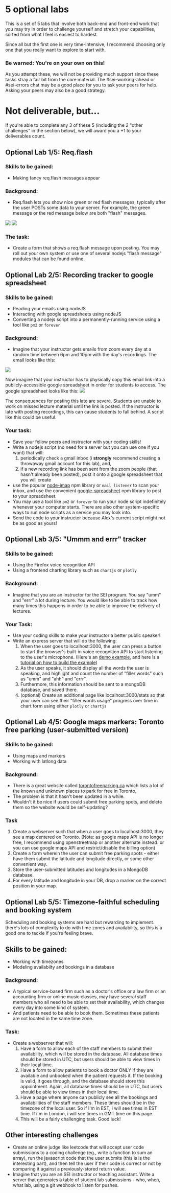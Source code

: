 # 5 optional labs

This is a set of 5 labs that involve both back-end and front-end work that you may try in order to challenge yourself and stretch your capabilities, sorted from what I feel is easiest to hardest. 

Since all but the first one is very time-intensive, I recommend choosing only one that you really want to explore to start with. 

### Be warned: You're on your own on this!
As you attempt these, we will not be providing much support since these tasks stray a fair bit from the core material. The #sei-working-ahead or #sei-errors chat may be a good place for you to ask your peers for help. Asking your peers may also be a good strategy.

# Not deliverable, but...
If you're able to complete any 3 of these 5 (including the 2 "other challenges" in the section below), we will award you a +1 to your deliverables count.

## Optional Lab 1/5: Req.flash

### Skills to be gained:
- Making fancy req.flash messages appear

### Background: 
- Req.flash lets you show nice green or red flash messages, typically after the user POSTs some data to your server. For example, the green message or the red message below are both "flash" messages.

<img src="https://veebdev.files.wordpress.com/2012/03/2012-03-23-193027_734x507_scrot.png">

<img src="https://veebdev.files.wordpress.com/2012/03/2012-03-23-193511_623x356_scrot.png">

### The task: 

- Create a form that shows a req.flash message upon posting. You may roll out your own system or use one of several nodejs "flash message" modules that can be found online.

## Optional Lab 2/5: Recording tracker to google spreadsheet

### Skills to be gained:
- Reading your emails using nodeJS
- Interacting with google spreadsheets using nodeJS
- Converting a nodejs script into a permanently-running service using a tool like `pm2` or `forever`

### Background: 
- Imagine that your instructor gets emails from zoom every day at a random time between 6pm and 10pm with the day's recordings. The email looks like this:
<img src="zoomemail.JPG">

Now imagine that your instructor has to physically copy this email link into a publicly-accessible google spreadsheet in order for students to access. The google spreadsheet looks like this:
<img src="spreadsheet.JPG">

The consequences for posting this late are severe. Students are unable to work on missed lecture material until the link is posted. If the instructor is late with posting recordings, this can cause students to fall behind. A script like this could be useful.

### Your task:
- Save your fellow peers and instructor with your coding skills!
- Write a nodejs script (no need for a server but you can use one if you want) that will:
    1. periodically check a gmail inbox (i <strong>strongly</strong> recommend creating a throwaway gmail account for this lab), and, 
    2. if a new recording link has been sent from the zoom people (that hasn't already been posted), post it onto a google spreadsheet that you will create
- use the popular <a href="https://github.com/mscdex/node-imap">node-imap</a> npm library or `mail listener` to scan your inbox, and use the convenient <a href="https://github.com/theoephraim/node-google-spreadsheet">google-spreadsheet</a> npm library to post to your spreadsheet.
- You may use a tool like `pm2` or `forever` to run your node script indefinitely whenever your computer starts. There are also other system-specific ways to run node scripts as a service you may look into.
- Send the code to your instructor because Alex's current script might not be as good as yours!

## Optional Lab 3/5: "Ummm and errr" tracker

### Skills to be gained:
- Using the Firefox voice recognition API
- Using a frontend charting library such as `chartjs` or `plotly`

### Background:
- Imagine that you are an instructor for the SEI program. You say "umm" and "errr" a lot during lecture. You would like to be able to track how many times this happens in order to be able to improve the delivery of lectures.

### Your Task:
- Use your coding skills to make your instructor a better public speaker!
- Write an express server that will do the following:
    1. When the user goes to localhost:3000, the user can press a button to start the browser's built-in voice recognition API to start listening to the user's microphone. (Here's an <a href="https://browser-recognition.glitch.me/">demo example</a>, and here is a <a href="https://www.twilio.com/blog/speech-recognition-browser-web-speech-api">tutorial on how to build the example</a>)
    2. As the user speaks, it should display all the words the user is speaking, and highlight and count the number of "filler words" such as "umm" and "ahh" and "errr".
    3. Furthermore, this information should be sent to a mongoDB database, and saved there.
    4. (optional) Create an additional page like localhost:3000/stats so that your user can see their "filler words usage" progress over time in chart form using either `plotly` or `chartjs`

## Optional Lab 4/5: Google maps markers: Toronto free parking (user-submitted version)

### Skills to be gained:
- Using maps and markers
- Working with latlong data

### Background:
- There is a great website called <a href="http://torontofreeparking.ca">torontofreeparking.ca</a> which lists a lot of the known and unknown places to park for free in Toronto, 
- The problem is that it hasn't been updated in a while. 
- Wouldn't it be nice if users could submit free parking spots, and delete them so the website would be self-updating?

### Task
1. Create a webserver such that when a user goes to localhost:3000, they see a map centered on Toronto. (Note: as google maps API is no longer free, I recommend using openstreetmap or another alternate instead. or you can use google maps API and restrict/disable the billing option)
2. Create a form wherein the user can submit free parking spots - either have them submit the latitude and longitude directly, or some other convenient way.
3. Store the user-submitted latitudes and longitudes in a MongoDB database.
4. For every latitude and longitude in your DB, drop a marker on the correct position in your map.


## Optional Lab 5/5: Timezone-faithful scheduling and booking system

Scheduling and booking systems are hard but rewarding to implement. there's lots of complexity to do with time zones and availability, so this is a good one to tackle if you're feeling brave.

## Skills to be gained:
- Working with timezones
- Modeling availabilty and bookings in a database

### Background:
- A typical service-based firm such as a doctor's office or a law firm or an accounting firm or online music classes, may have several staff members who all need to be able to set their availability, which changes every day into some kind of system. 
- And patients need to be able to book them. Sometimes these patients are not located in the same time zone.

### Task:
- Create a webserver that will:
    1. Have a form to allow each of the staff members to submit their availability, which will be stored in the database. All database times should be stored in UTC, but users should be able to view times in their local time.
    2. Have a form to allow patients to book a doctor ONLY if they are available and unbooked when the patient requests it. If the booking is valid, it goes through, and the database should store this appointment. Again, all database times should be in UTC, but users should be able to view times in their local time.
    3. Have a page where anyone can publicly see all the bookings and availabilities of the staff members. These times should be in the timezone of the local user. So if I'm in EST, i will see times in EST time. If i'm in London, i will see times in GMT time on this page.
    4. This will be a fairly challenging task. Good luck!

## Other interesting challenges

- Create an online judge like leetcode that will accept user code submissions to a coding challenge (eg., write a function to sum an array), run the javascript code that the user submits (this is is the interesting part), and then tell the user if their code is correct or not by comparing it against a previously-stored return value.
- Imagine that you are an SEI instructor or teaching assistant. Write a server that generates a table of student lab submissions - who, when, what lab, using a git webhook to listen for pushes.
